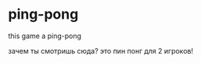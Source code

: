 # ping-pong
this game a ping-pong










































зачем ты смотришь сюда?
это пин понг для 2 игроков!
